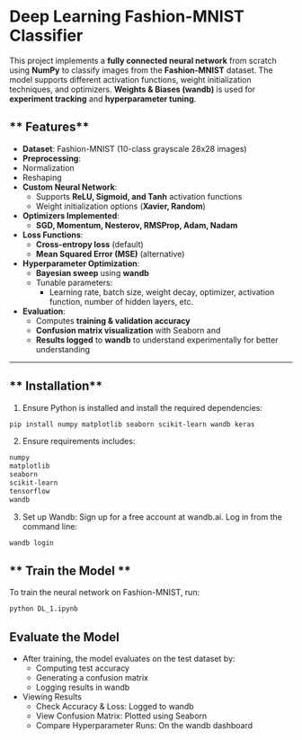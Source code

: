# **Deep Learning Fashion-MNIST Classifier**  

This project implements a **fully connected neural network** from scratch using **NumPy** to classify images from the **Fashion-MNIST** dataset. The model supports different activation functions, weight initialization techniques, and optimizers. **Weights & Biases (wandb)** is used for **experiment tracking** and **hyperparameter tuning**.  

## ** Features**  

- **Dataset**: Fashion-MNIST (10-class grayscale 28x28 images)  
- **Preprocessing**:
- Normalization
- Reshaping  
- **Custom Neural Network**:  
  - Supports **ReLU, Sigmoid, and Tanh** activation functions  
  - Weight initialization options (**Xavier, Random**)  
- **Optimizers Implemented**:
  - **SGD, Momentum, Nesterov, RMSProp, Adam, Nadam**  
- **Loss Functions**:
  - **Cross-entropy loss** (default)  
  - **Mean Squared Error (MSE)** (alternative)  
- **Hyperparameter Optimization**:
  - **Bayesian sweep** using **wandb**  
  - Tunable parameters:  
    - Learning rate, batch size, weight decay, optimizer, activation function, number of hidden layers, etc.  
- **Evaluation**:
  - Computes **training & validation accuracy** 
  - **Confusion matrix visualization** with Seaborn  and 
  - **Results logged** to **wandb** to understand experimentally for better understanding

---

## ** Installation**  

1. Ensure Python is installed and install the required dependencies:  

```bash
pip install numpy matplotlib seaborn scikit-learn wandb keras
```
2. Ensure requirements includes:
```bash
numpy
matplotlib
seaborn
scikit-learn
tensorflow
wandb
```
3. Set up Wandb:
Sign up for a free account at wandb.ai.
Log in from the command line:
```bash
wandb login
```
## ** Train the Model **
To train the neural network on Fashion-MNIST,
run:
```bash
python DL_1.ipynb
```
## Evaluate the Model
- After training, the model evaluates on the test dataset by:
   - Computing test accuracy
   - Generating a confusion matrix
   - Logging results in wandb
- Viewing Results
  - Check Accuracy & Loss: Logged to wandb
  - View Confusion Matrix: Plotted using Seaborn
  - Compare Hyperparameter Runs: On the wandb dashboard
